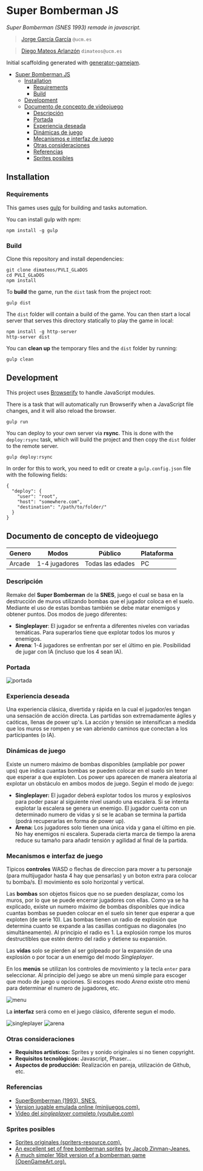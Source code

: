 # Super Bomberman JS
*Super Bomberman (SNES 1993) remade in javascript.*

>[Jorge García García](https://github.com/jorgar17) `@ucm.es`

>[Diego Mateos Arlanzón](https://github.com/dimateos) `dimateos@ucm.es`

Initial scaffolding generated with [generator-gamejam](https://github.com/belen-albeza/generator-gamejam/).

- [Super Bomberman JS](#super-bomberman-js)
    - [Installation](#installation)
        - [Requirements](#requirements)
        - [Build](#build)
    - [Development](#development)
    - [Documento de concepto de videojuego](#documento-de-concepto-de-videojuego)
        - [Descripción](#descripci%C3%B3n)
        - [Portada](#portada)
        - [Experiencia deseada](#experiencia-deseada)
        - [Dinámicas de juego](#din%C3%A1micas-de-juego)
        - [Mecanismos e interfaz de juego](#mecanismos-e-interfaz-de-juego)
        - [Otras consideraciones](#otras-consideraciones)
        - [Referencias](#referencias)
        - [Sprites posibles](#sprites-posibles)

## Installation

### Requirements

This games uses [gulp](http://gulpjs.com/) for building and tasks automation.

You can install gulp with npm:

```
npm install -g gulp
```

### Build

Clone this repository and install dependencies:

```
git clone dimateos/PVLI_GLaDOS
cd PVLI_GLaDOS
npm install
```

To **build** the game, run the `dist` task from the project root:

```
gulp dist
```

The `dist` folder will contain a build of the game. You can then start a local server that serves this directory statically to play the game in local:

```
npm install -g http-server
http-server dist
```

You can **clean up** the temporary files and the `dist` folder by running:

```
gulp clean
```

## Development

This project uses [Browserify](http://browserify.org) to handle JavaScript modules.

There is a task that will automatically run Browserify when a JavaScript file changes, and it will also reload the browser.

```
gulp run
```



You can deploy to your own server via **rsync**. This is done with the `deploy:rsync` task, which will build the project and then copy the `dist` folder to the remote server.

```
gulp deploy:rsync
```

In order for this to work, you need to edit or create a `gulp.config.json` file with the following fields:

```
{
  "deploy": {
    "user": "root",
    "host": "somewhere.com",
    "destination": "/path/to/folder/"
  }
}
```

## Documento de concepto de videojuego
| Genero | Modos         | Público          | Plataforma |
| ------ | ------------- | ---------------- | ---------- |
| Arcade | 1-4 jugadores | Todas las edades | PC         |

### Descripción
Remake del **Super Bomberman** de la **SNES**, juego el cual se basa en la destrucción de muros utilizando bombas que el jugador coloca en el
suelo. Mediante el uso de estas bombas también se debe matar enemigos y obtener puntos. Dos modos de juego diferentes:
* **Singleplayer**: El jugador se enfrenta a diferentes niveles con variadas temáticas. Para superarlos tiene que explotar todos los muros y enemigos.
* **Arena**: 1-4 jugadores se enfrentan por ser el último en pie. Posibilidad de jugar con IA (incluso que los 4 sean IA).

### Portada
![portada](src/images/readme/portada.jpg)

### Experiencia deseada
Una experiencia clásica, divertida y rápida en la cual el jugador/es tengan una sensación de acción directa. Las partidas son extremadamente ágiles y caóticas, llenas de power up's. La acción y tensión se intensifican a medida que los muros se rompen y se van abriendo caminos que conectan a los participantes (o IA).

### Dinámicas de juego
Existe un numero máximo de bombas disponibles (ampliable por power ups) que indica cuantas bombas se pueden colocar en el suelo sin tener que esperar a que exploten. Los power ups aparecen de manera aleatoria al explotar un obstáculo en ambos modos de juego. Según el modo de juego:
* **Singleplayer:** El jugador deberá explotar todos los muros y explosivos para poder pasar al siguiente nivel usando una escalera. Si se intenta explotar la escalera se genera un enemigo. El jugador cuenta con un determinado numero de vidas y si se le acaban se termina la partida (podrá recuperarlas en forma de power up).
* **Arena:** Los jugadores solo tienen una única vida y gana el último en pie. No hay enemigos ni escalera. Superada cierta marca de tiempo la arena reduce su tamaño para añadir tensión y agilidad al final de la partida.

### Mecanismos e interfaz de juego
Típicos **controles** WASD o flechas de direccion para mover a tu personaje (para multijugador hasta 4 hay que pensarlas) y un boton extra para colocar tu bomba/s. El movimiento es solo horizontal y vertical.

Las **bombas** son objetos fisicos que no se pueden desplazar, como los muros, por lo que se puede encerrar jugadores con ellas. Como ya se ha explicado, existe un numero máximo de bombas disponibles que indica cuantas bombas se pueden colocar en el suelo sin tener que esperar a que exploten (de serie 10). Las bombas tienen un radio de explosión que determina cuanto se expande a las casillas contiguas no diagonales (no simultáneamente). Al principio el radio es 1. La explosión rompe los muros destructibles que estén dentro del radio y detiene su expansión.

Las **vidas** solo se pierden al ser golpeado por la expansión de una explosión o por tocar a un enemigo del modo *Singleplayer*.

En los **menús** se utilizan los controles de movimiento y la tecla `enter` para seleccionar. Al principio del juego se abre un menú simple para escoger que modo de juego u opciones. Si escoges modo *Arena* existe otro menú para determinar el numero de jugadores, etc.

![menu](src/images/readme/menu.jpg)

La **interfaz** será como en el juego clásico, diferente segun el modo.

![singleplayer](src/images/readme/singleplayer.png)
![arena](src/images/readme/arena.png)

### Otras consideraciones
* **Requisitos artísticos:** Sprites y sonido originales si no tienen copyright.
* **Requisitos tecnológicos:** Javascript, Phaser...
* **Aspectos de producción:**
Realización en pareja, utilización de Github, etc.

### Referencias
* [SuperBomberman (1993), SNES.](https://en.wikipedia.org/wiki/Super_Bomberman)
* [Version jugable emulada online (minijuegos.com).](http://www.minijuegos.com/juego/super-bomberman)
* [Video del *singleplayer* completo (youtube.com)](https://www.youtube.com/watch?v=25C5Ccnmag8)

### Sprites posibles
* [Sprites originales (spriters-resource.com).](https://www.spriters-resource.com/snes/sbomber/)
* [An excellent set of free bomberman sprites](https://gamedevelopment.tutsplus.com/articles/enjoy-these-totally-free-bomberman-inspired-sprites--gamedev-8541) [by Jacob Zinman-Jeanes.](http://jeanes.co/)
* [A much simpler 16bit version of a bomberman game (OpenGameArt.org).](https://opengameart.org/content/bomb-party-the-complete-set)
